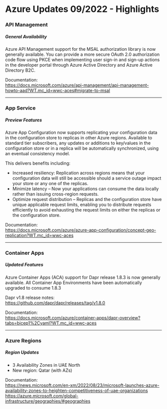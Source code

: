 # Azure Updates 09/2022 - Highlights

### API Management
##### General Availability

Azure API Management support for the MSAL authorization library is now generally available.
You can provide a more secure OAuth 2.0 authorization code flow using PKCE when implementing user sign-in and sign-up actions 
in the developer portal through Azure Active Directory and Azure Active Directory B2C.

Documentation:  
https://docs.microsoft.com/azure/api-management/api-management-howto-aad?WT.mc_id=wwc-aces#migrate-to-msal

---

### App Service

##### Preview Features

Azure App Configuration now supports replicating your configuration data in the configuration store to replicas in other Azure regions. 
Available to standard tier subscribers, any updates or additions to key/values in the configuration store or in a replica will be automatically synchronized,
using an eventual consistency model.

This delivers benefits including:
 - Increased resiliency:
   Replication across regions means that your configuration data will still be accessible should a service outage impact your store or 
   any one of the replicas.
 - Minimize latency – Now your applications can consume the data locally rather than issuing cross-region requests.
 - Optimize request distribution – Replicas and the configuration store have unique applicable request limits,
   enabling you to distribute requests efficiently to avoid exhausting the request limits on either the replicas or the configuration store.

Documentation:  
https://docs.microsoft.com/azure/azure-app-configuration/concept-geo-replication?WT.mc_id=wwc-aces

---

### Container Apps

##### Updated Features

Azure Container Apps (ACA) support for Dapr release 1.8.3 is now generally available.
All Container App Environments have been automatically upgraded to consume 1.8.3

Dapr v1.8 release notes:  
https://github.com/dapr/dapr/releases/tag/v1.8.0

Documentation:  
https://docs.microsoft.com/azure/container-apps/dapr-overview?tabs=bicep1%2Cyaml?WT.mc_id=wwc-aces

---

### Azure Regions

##### Region Updates

- 3 Availability Zones in UAE North
- New region: Qatar (with AZs)
              
Documentation:  
https://news.microsoft.com/en-xm/2022/08/23/microsoft-launches-azure-availability-zones-to-heighten-competitiveness-of-uae-organizations  
https://azure.microsoft.com/global-infrastructure/geographies/#geographies
